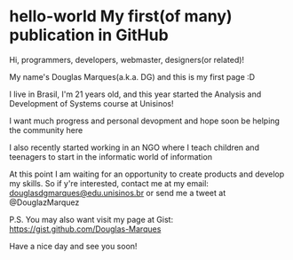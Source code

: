 hello-world
My first(of many) publication in GitHub
=========================================

  Hi, programmers, developers, webmaster, designers(or related)!

  My name's Douglas Marques(a.k.a. DG) and this is my first page :D
  
  I live in Brasil, I'm 21 years old, and this year started the Analysis and Development of Systems course at Unisinos!
  
  I want much progress and personal devopment and hope soon be helping the community here
  
  I also recently started working in an NGO where I teach children and teenagers to start in the informatic world of information
  
  At this point I am waiting for an opportunity to create products and develop my skills. So if y're interested, contact me at my email: douglasdgmarques@edu.unisinos.br or send me a tweet at @DouglazMarquez
  
  P.S. You may also want visit my page at Gist: https://gist.github.com/Douglas-Marques
  
  Have a nice day and see you soon!

